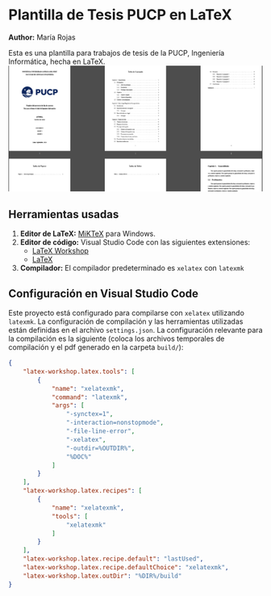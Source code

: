 
# Plantilla de Tesis PUCP en LaTeX

**Author:** María Rojas

Esta es una plantilla para trabajos de tesis de la PUCP, Ingeniería Informática, hecha en LaTeX.
![Vista PDF](Images/pdf.png)

## Herramientas usadas

1. **Editor de LaTeX:** [MiKTeX](https://miktex.org/) para Windows.
2. **Editor de código:** Visual Studio Code con las siguientes extensiones:
   - [LaTeX Workshop](https://marketplace.visualstudio.com/items?itemName=James-Yu.latex-workshop)
   - [LaTeX](https://marketplace.visualstudio.com/items?itemName=mathematic.vscode-latex)
3. **Compilador:** El compilador predeterminado es `xelatex` con `latexmk`

## Configuración en Visual Studio Code

Este proyecto está configurado para compilarse con `xelatex` utilizando `latexmk`. La configuración de compilación y las herramientas utilizadas están definidas en el archivo `settings.json`. La configuración relevante para la compilación es la siguiente (coloca los archivos temporales de compilación y el pdf generado en la carpeta `build/`):

```json
{
    "latex-workshop.latex.tools": [
        {
            "name": "xelatexmk",
            "command": "latexmk",
            "args": [
                "-synctex=1",
                "-interaction=nonstopmode",
                "-file-line-error",
                "-xelatex",
                "-outdir=%OUTDIR%",
                "%DOC%"
            ]
        }
    ],
    "latex-workshop.latex.recipes": [
        {
            "name": "xelatexmk",
            "tools": [
                "xelatexmk"
            ]
        }
    ],
    "latex-workshop.latex.recipe.default": "lastUsed",
    "latex-workshop.latex.recipe.defaultChoice": "xelatexmk",
    "latex-workshop.latex.outDir": "%DIR%/build"
}
